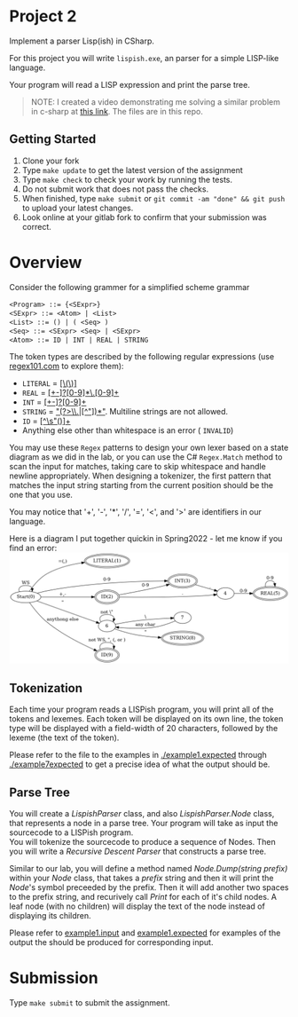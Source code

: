 # Project 2

Implement a parser Lisp(ish) in CSharp. 

For this project you will write `lispish.exe`, an parser for a simple LISP-like language. 

Your program will read a LISP expression and print the parse tree.  

> NOTE:  I created a video demonstrating me solving a similar problem in c-sharp at [this link](https://youtu.be/jgQONmpCQ-c).  The files are in this repo. 


## Getting Started
1. Clone your fork 
1. Type `make update`  to get the latest version of the assignment 
1. Type `make check` to check your work by running the tests. 
1. Do not submit work that does not pass the checks.
2. When finished, type `make submit` or `git commit -am "done" && git push` to upload your latest changes.
3. Look online at your gitlab fork to confirm that your submission was correct.  

# Overview
Consider the following grammer for a simplified scheme grammar

```
<Program> ::= {<SExpr>}
<SExpr> ::= <Atom> | <List>
<List> ::= () | ( <Seq> )
<Seq> ::= <SExpr> <Seq> | <SExpr>
<Atom> ::= ID | INT | REAL | STRING
```
 

The token types are described by the following regular expressions (use [regex101.com](https://regex101.com/) to explore them):

- `LITERAL` = [[\\(\\)]](https://regex101.com/r/YTsgaN/1)
- `REAL` = [[+-]?[0-9]*\\.[0-9]+](https://regex101.com/r/Zneyy2/1)
- `INT` = [[+-]?[0-9]+](https://regex101.com/r/iXVsuF/1)
- `STRING` = ["(?>\\\\.|[^"])*"](https://regex101.com/r/NvtTXK/1).  Multiline strings are not allowed. 
- `ID` = [[^\s"\(\)]+](https://regex101.com/r/PeL1IV/1/)
- Anything else other than whitespace is an error ( `INVALID`)

You may use these `Regex` patterns to design your own lexer based on a state diagram as we did in the lab, or you can use the C# `Regex.Match` method to scan the input for matches, taking care to skip whitespace and handle newline appropriately. When designing a tokenizer, the first pattern that matches the input string starting from the current position should be the one that you use.


You may notice that '+', '-', '*',  '/', '=', '<', and '>' are identifiers in our language. 


Here is a diagram I put together quickin in Spring2022 - let me know if you find an error:
![state diagram](diagram.png)

## Tokenization

Each time your program reads a LISPish program, you will print all of the tokens and lexemes. Each token will be displayed on its own line, the token type will be displayed with a field-width of 20 characters, followed by the lexeme (the text of the token). 

Please refer to the file to the examples in [./example1.expected](./example1.expected) through [./example7expected](./example1.expected) to get a precise idea of what the output should be. 


## Parse Tree
You will create a _LispishParser_ class, and also _LispishParser.Node_ class, that represents a node in a parse tree.
Your program will take as input the sourcecode to a LISPish program.  
You will tokenize the sourcecode to produce a sequence of Nodes. 
Then you will write a _Recursive Descent Parser_ that constructs a parse tree.

Similar to our lab, you will define a method named _Node.Dump(string prefix)_ within your _Node_ class, that takes a _prefix_ string and then it will print the _Node_'s symbol preceeded by the prefix. Then it will add another two spaces to the prefix string, and recurively call _Print_ for each of it's child nodes. A leaf node (with no children) will display the text of the node instead of displaying its children.  


Please refer to [example1.input](example1.input) and [example1.expected](example1.expected) for examples of the output the should be produced for corresponding input. 

# Submission
Type `make submit` to submit the assignment. 

